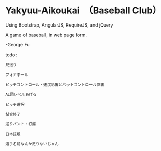 Yakyuu-Aikoukai　（Baseball Club）
===============

Using Bootstrap, AngularJS, RequireJS, and jQuery

A game of baseball, in web page form.

-George Fu

todo :

    見送り

    フォアボール

    ピッチコントロール・速度影響とバットコントロール影響

    AI団レベルあげる

    ピッチ選択

    試合終了

    送りバント・打席

    日本語版

    選手名前なんか足りないじゃん